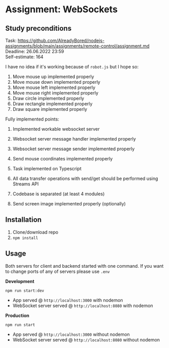 # Assignment: WebSockets

## Study preconditions
Task: https://github.com/AlreadyBored/nodejs-assignments/blob/main/assignments/remote-control/assignment.md
<br>Deadline: 26.06.2022 23:59
<br>Self-estimate: 164
<br>

I have no idea if it's working because of `robot.js` but I hope so:

1) Move mouse up implemented properly 
2) Move mouse down implemented properly 
3) Move mouse left implemented properly 
4) Move mouse right implemented properly 
5) Draw circle implemented properly 
6) Draw rectangle implemented properly 
7) Draw square implemented properly 

Fully implemented points:

1) Implemented workable websocket server 

2) Websocket server message handler implemented properly 

3) Websocket server message sender implemented properly 

4) Send mouse coordinates implemented properly 

5) Task implemented on Typescript 

6) All data transfer operations with send/get should be performed using Streams API 

7) Codebase is separated (at least 4 modules) 

8) Send screen image implemented properly (optionally) 


## Installation
1. Clone/download repo
2. `npm install`

## Usage
Both servers for client and backend started with one command.
If you want to change ports of any of servers please use `.env`

**Development**

`npm run start:dev`

* App served @ `http://localhost:3000` with nodemon
* WebSocket server served @ `http://localhost:8080` with nodemon

**Production**

`npm run start`

* App served @ `http://localhost:3000` without nodemon
* WebSocket server served @ `http://localhost:8080` without nodemon
